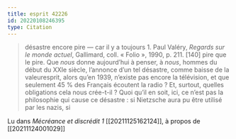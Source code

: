 ```yaml
---
title: esprit 42226
id: 20220108246395
type: Citation
---
```


> désastre encore pire — car il y a toujours 1. Paul Valéry, *Regards sur le monde actuel*, Gallimard, coll. « Folio », 1990, p. 211. [140] pire que le pire. Que *nous* donne aujourd’hui à penser, à *nous*, hommes du début du XXIe siècle, l’annonce d’un tel désastre, comme baisse de la valeuresprit, alors qu’en 1939, n’existe pas encore la télévision, et que seulement 45 % des Français écoutent la radio ? Et, surtout, quelles obligations cela nous crée-t-il ? Quoi qu’il en soit, ici, ce n’est pas la philosophie qui cause ce désastre : si Nietzsche aura pu être utilisé par les nazis, si

Lu dans *Mécréance et discrédit 1* [[20211125162124]], à propos de [[20211124001029]]